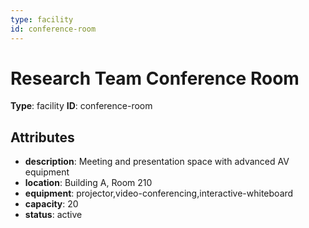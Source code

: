 ```yaml
---
type: facility
id: conference-room
---
```


# Research Team Conference Room

**Type**: facility
**ID**: conference-room

## Attributes

- **description**: Meeting and presentation space with advanced AV equipment
- **location**: Building A, Room 210
- **equipment**: projector,video-conferencing,interactive-whiteboard
- **capacity**: 20
- **status**: active

